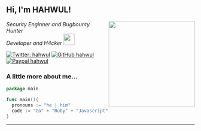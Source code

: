 <h2> Hi, I'm HAHWUL!</h2>
<img align='right' src="https://github-readme-stats.vercel.app/api?username=hahwul&show_icons=true&theme=radical" width="230">
<p><em>Security Enginner and Bugbounty Hunter <br>
  Developer and H4cker <img src="https://media.giphy.com/media/WUlplcMpOCEmTGBtBW/giphy.gif" width="30"> 
</em></p>

[![Twitter: hahwul](https://img.shields.io/twitter/follow/hahwul?style=flat-square)](https://twitter.com/hahwul)
[![GitHub hahwul](https://img.shields.io/github/followers/hahwul?label=follow%20github&style=flat-square)](https://github.com/hahwul)
[![Paypal hahwul](https://img.shields.io/badge/$-support-ff69b4.svg?style=flat)](https://paypal.me/hahwul)

### A little more about me...  





```go
package main

func main(){
  pronouns := "he | him"
  code := "Go" + "Ruby" + "Javascript" + "Every thing"
}
```
---
